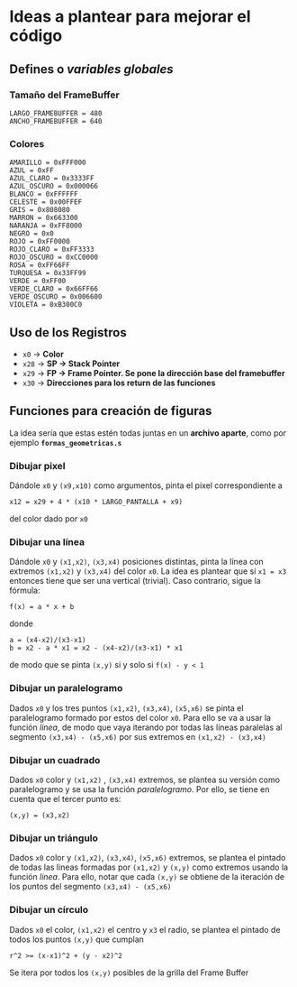# Ideas a plantear para mejorar el código

## Defines o *variables globales*

### Tamaño del FrameBuffer
```
LARGO_FRAMEBUFFER = 480
ANCHO_FRAMEBUFFER = 640
```
### Colores
```
AMARILLO = 0xFFF000
AZUL = 0xFF
AZUL_CLARO = 0x3333FF
AZUL_OSCURO = 0x000066
BLANCO = 0xFFFFFF
CELESTE = 0x00FFEF
GRIS = 0x808080
MARRON = 0x663300
NARANJA = 0xFF8000
NEGRO = 0x0
ROJO = 0xFF0000
ROJO_CLARO = 0xFF3333
ROJO_OSCURO = 0xCC0000
ROSA = 0xFF66FF
TURQUESA = 0x33FF99
VERDE = 0xFF00
VERDE_CLARO = 0x66FF66
VERDE_OSCURO = 0x006600
VIOLETA = 0xB300C0
```
## Uso de los Registros

* `x0` -> **Color**
* `x28` -> **SP -> Stack Pointer**
* `x29` -> **FP -> Frame Pointer. Se pone la dirección base del framebuffer**
* `x30` -> **Direcciones para los return de las funciones**

## Funciones para creación de figuras

La idea sería que estas estén todas juntas en un **archivo aparte**, como por ejemplo **`formas_geometricas.s`**

### Dibujar pixel

Dándole `x0` y `(x9,x10)` como argumentos, pinta el pixel correspondiente a
```
x12 = x29 + 4 * (x10 * LARGO_PANTALLA + x9)
```
del color dado por `x0`

### Dibujar una línea

Dándole `x0` y `(x1,x2)`, `(x3,x4)` posiciones distintas, pinta la línea con extremos `(x1,x2)` y `(x3,x4)` del color `x0`.
La idea es plantear que si `x1 = x3` entonces tiene que ser una vertical (trivial). Caso contrario, sigue la fórmula:
```
f(x) = a * x + b
```
donde
```
a = (x4-x2)/(x3-x1)
b = x2 - a * x1 = x2 - (x4-x2)/(x3-x1) * x1
```
de modo que se pinta `(x,y)` si y solo si `f(x) - y < 1`

### Dibujar un paralelogramo

Dados `x0` y los tres puntos `(x1,x2)`, `(x3,x4)`, `(x5,x6)` se pinta el paralelogramo formado por estos del color `x0`. Para ello se va a usar la función *linea*, de modo que vaya iterando por todas las
líneas paralelas al segmento `(x3,x4) - (x5,x6)` por sus extremos en `(x1,x2) - (x3,x4)`

### Dibujar un cuadrado

Dados `x0` color y `(x1,x2)` , `(x3,x4)` extremos, se plantea su versión como paralelogramo y se usa la función *paralelogramo*. Por ello, se tiene en cuenta que el tercer punto es:
```
(x,y) = (x3,x2)
```

### Dibujar un triángulo

Dados `x0` color y `(x1,x2)`, `(x3,x4)`, `(x5,x6)` extremos, se plantea el pintado de todas las lineas formadas por `(x1,x2)` y `(x,y)` como extremos usando la función *linea*. Para ello, notar que cada `(x,y)` se obtiene de la iteración de los puntos del segmento `(x3,x4) - (x5,x6)`

### Dibujar un círculo

Dados `x0` el color, `(x1,x2)` el centro y `x3` el radio, se plantea el pintado de todos los puntos `(x,y)` que cumplan
```
r^2 >= (x-x1)^2 + (y - x2)^2
```
Se itera por todos los `(x,y)` posibles de la grilla del Frame Buffer